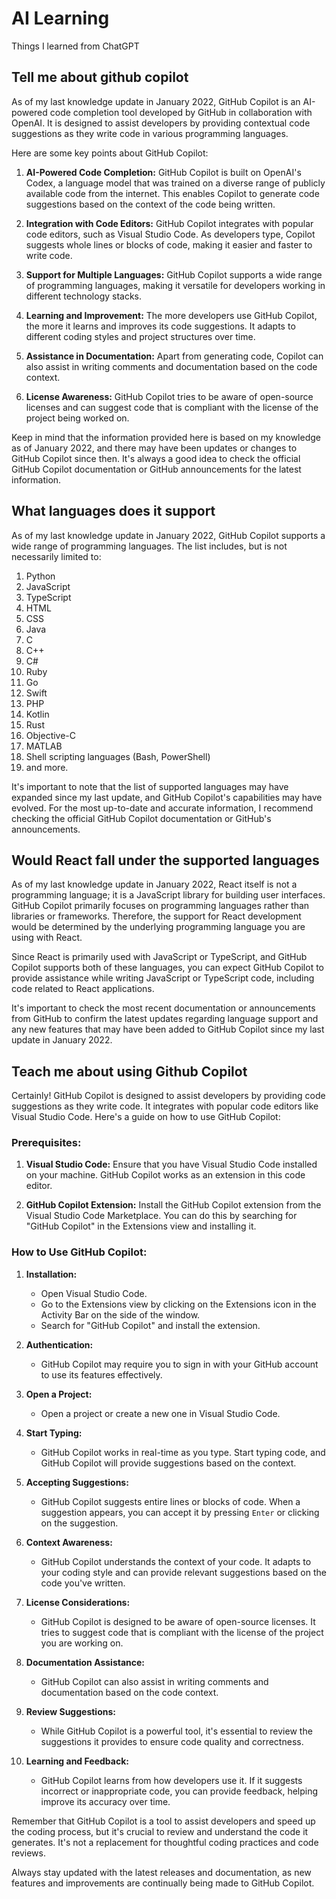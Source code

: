 # AI Learning

Things I learned from ChatGPT

## Tell me about github copilot

As of my last knowledge update in January 2022, GitHub Copilot is an AI-powered code completion tool developed by GitHub in collaboration with OpenAI. It is designed to assist developers by providing contextual code suggestions as they write code in various programming languages.

Here are some key points about GitHub Copilot:

1. **AI-Powered Code Completion:** GitHub Copilot is built on OpenAI's Codex, a language model that was trained on a diverse range of publicly available code from the internet. This enables Copilot to generate code suggestions based on the context of the code being written.

2. **Integration with Code Editors:** GitHub Copilot integrates with popular code editors, such as Visual Studio Code. As developers type, Copilot suggests whole lines or blocks of code, making it easier and faster to write code.

3. **Support for Multiple Languages:** GitHub Copilot supports a wide range of programming languages, making it versatile for developers working in different technology stacks.

4. **Learning and Improvement:** The more developers use GitHub Copilot, the more it learns and improves its code suggestions. It adapts to different coding styles and project structures over time.

5. **Assistance in Documentation:** Apart from generating code, Copilot can also assist in writing comments and documentation based on the code context.

6. **License Awareness:** GitHub Copilot tries to be aware of open-source licenses and can suggest code that is compliant with the license of the project being worked on.

Keep in mind that the information provided here is based on my knowledge as of January 2022, and there may have been updates or changes to GitHub Copilot since then. It's always a good idea to check the official GitHub Copilot documentation or GitHub announcements for the latest information.

## What languages does it support

As of my last knowledge update in January 2022, GitHub Copilot supports a wide range of programming languages. The list includes, but is not necessarily limited to:

1. Python
2. JavaScript
3. TypeScript
4. HTML
5. CSS
6. Java
7. C
8. C++
9. C#
10. Ruby
11. Go
12. Swift
13. PHP
14. Kotlin
15. Rust
16. Objective-C
17. MATLAB
18. Shell scripting languages (Bash, PowerShell)
19. and more.

It's important to note that the list of supported languages may have expanded since my last update, and GitHub Copilot's capabilities may have evolved. For the most up-to-date and accurate information, I recommend checking the official GitHub Copilot documentation or GitHub's announcements.

## Would React fall under the supported languages

As of my last knowledge update in January 2022, React itself is not a programming language; it is a JavaScript library for building user interfaces. GitHub Copilot primarily focuses on programming languages rather than libraries or frameworks. Therefore, the support for React development would be determined by the underlying programming language you are using with React.

Since React is primarily used with JavaScript or TypeScript, and GitHub Copilot supports both of these languages, you can expect GitHub Copilot to provide assistance while writing JavaScript or TypeScript code, including code related to React applications.

It's important to check the most recent documentation or announcements from GitHub to confirm the latest updates regarding language support and any new features that may have been added to GitHub Copilot since my last update in January 2022.

## Teach me about using Github Copilot

Certainly! GitHub Copilot is designed to assist developers by providing code suggestions as they write code. It integrates with popular code editors like Visual Studio Code. Here's a guide on how to use GitHub Copilot:

### Prerequisites:

1. **Visual Studio Code:** Ensure that you have Visual Studio Code installed on your machine. GitHub Copilot works as an extension in this code editor.

2. **GitHub Copilot Extension:** Install the GitHub Copilot extension from the Visual Studio Code Marketplace. You can do this by searching for "GitHub Copilot" in the Extensions view and installing it.

### How to Use GitHub Copilot:

1. **Installation:**
   - Open Visual Studio Code.
   - Go to the Extensions view by clicking on the Extensions icon in the Activity Bar on the side of the window.
   - Search for "GitHub Copilot" and install the extension.

2. **Authentication:**
   - GitHub Copilot may require you to sign in with your GitHub account to use its features effectively.

3. **Open a Project:**
   - Open a project or create a new one in Visual Studio Code.

4. **Start Typing:**
   - GitHub Copilot works in real-time as you type. Start typing code, and GitHub Copilot will provide suggestions based on the context.

5. **Accepting Suggestions:**
   - GitHub Copilot suggests entire lines or blocks of code. When a suggestion appears, you can accept it by pressing `Enter` or clicking on the suggestion.

6. **Context Awareness:**
   - GitHub Copilot understands the context of your code. It adapts to your coding style and can provide relevant suggestions based on the code you've written.

7. **License Considerations:**
   - GitHub Copilot is designed to be aware of open-source licenses. It tries to suggest code that is compliant with the license of the project you are working on.

8. **Documentation Assistance:**
   - GitHub Copilot can also assist in writing comments and documentation based on the code context.

9. **Review Suggestions:**
   - While GitHub Copilot is a powerful tool, it's essential to review the suggestions it provides to ensure code quality and correctness.

10. **Learning and Feedback:**
    - GitHub Copilot learns from how developers use it. If it suggests incorrect or inappropriate code, you can provide feedback, helping improve its accuracy over time.

Remember that GitHub Copilot is a tool to assist developers and speed up the coding process, but it's crucial to review and understand the code it generates. It's not a replacement for thoughtful coding practices and code reviews.

Always stay updated with the latest releases and documentation, as new features and improvements are continually being made to GitHub Copilot.

